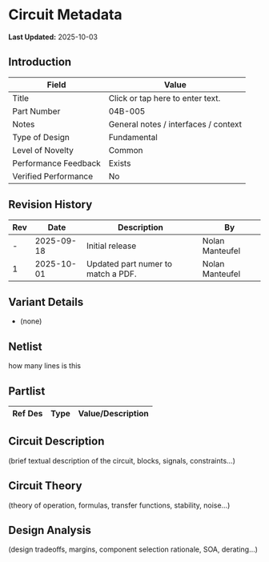 # Circuit Metadata

**Last Updated:** 2025-10-03

## Introduction

| Field                  | Value                     |
| ---------------------- | ------------------------- |
| Title                  | Click or tap here to enter text. |
| Part Number            | 04B-005 |
| Notes                  | General notes / interfaces / context |
| Type of Design         | Fundamental |
| Level of Novelty       | Common |
| Performance Feedback   | Exists |
| Verified Performance   | No |

## Revision History

| Rev | Date | Description | By |
| --- | ---- | ----------- | -- |
| - | 2025-09-18 | Initial release | Nolan Manteufel |
| 1 | 2025-10-01 | Updated part numer to match a PDF. | Nolan Manteufel |

## Variant Details

- (none)

## Netlist

how
many
lines
is
this

## Partlist

| Ref Des | Type | Value/Description |
| ------- | ---- | ----------------- |

## Circuit Description

(brief textual description of the circuit, blocks, signals, constraints…)

## Circuit Theory

(theory of operation, formulas, transfer functions, stability, noise…)

## Design Analysis

(design tradeoffs, margins, component selection rationale, SOA, derating…)
